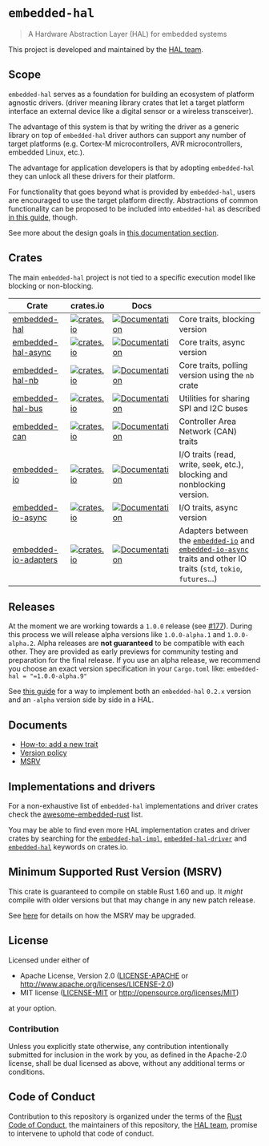 # `embedded-hal`

>  A Hardware Abstraction Layer (HAL) for embedded systems

This project is developed and maintained by the [HAL team](https://github.com/rust-embedded/wg#the-hal-team).

## Scope

`embedded-hal` serves as a foundation for building an ecosystem of platform agnostic drivers.
(driver meaning library crates that let a target platform interface an external device like a digital
sensor or a wireless transceiver).

The advantage of this system is that by writing the driver as a generic library on top
of `embedded-hal` driver authors can support any number of target
platforms (e.g. Cortex-M microcontrollers, AVR microcontrollers, embedded Linux, etc.).

The advantage for application developers is that by adopting `embedded-hal` they can unlock all
these drivers for their platform.

For functionality that goes beyond what is provided by `embedded-hal`, users are encouraged
to use the target platform directly. Abstractions of common functionality can be proposed to be
included into `embedded-hal` as described [in this guide](docs/how-to-add-a-new-trait.md), though.

See more about the design goals in [this documentation section](https://docs.rs/embedded-hal/latest/embedded_hal/#design-goals).

## Crates

The main  `embedded-hal` project is not tied to a specific execution model like blocking or non-blocking.

| Crate | crates.io | Docs | |
|-|-|-|-|
| [embedded-hal](./embedded-hal)       | [![crates.io](https://img.shields.io/crates/v/embedded-hal.svg)](https://crates.io/crates/embedded-hal) | [![Documentation](https://docs.rs/embedded-hal/badge.svg)](https://docs.rs/embedded-hal) | Core traits, blocking version |
| [embedded-hal-async](./embedded-hal-async) | [![crates.io](https://img.shields.io/crates/v/embedded-hal-async.svg)](https://crates.io/crates/embedded-hal-async) | [![Documentation](https://docs.rs/embedded-hal-async/badge.svg)](https://docs.rs/embedded-hal-async) | Core traits, async version |
| [embedded-hal-nb](./embedded-hal-nb)    | [![crates.io](https://img.shields.io/crates/v/embedded-hal-nb.svg)](https://crates.io/crates/embedded-hal-nb) | [![Documentation](https://docs.rs/embedded-hal-nb/badge.svg)](https://docs.rs/embedded-hal-nb) | Core traits, polling version using the `nb` crate |
| [embedded-hal-bus](./embedded-hal-bus)   | [![crates.io](https://img.shields.io/crates/v/embedded-hal-bus.svg)](https://crates.io/crates/embedded-hal-bus) | [![Documentation](https://docs.rs/embedded-hal-bus/badge.svg)](https://docs.rs/embedded-hal-bus) | Utilities for sharing SPI and I2C buses |
| [embedded-can](./embedded-can)       | [![crates.io](https://img.shields.io/crates/v/embedded-can.svg)](https://crates.io/crates/embedded-can) | [![Documentation](https://docs.rs/embedded-can/badge.svg)](https://docs.rs/embedded-can) | Controller Area Network (CAN) traits |
| [embedded-io](./embedded-io)       | [![crates.io](https://img.shields.io/crates/v/embedded-io.svg)](https://crates.io/crates/embedded-io) | [![Documentation](https://docs.rs/embedded-io/badge.svg)](https://docs.rs/embedded-io) | I/O traits (read, write, seek, etc.), blocking and nonblocking version. |
| [embedded-io-async](./embedded-io-async)       | [![crates.io](https://img.shields.io/crates/v/embedded-io-async.svg)](https://crates.io/crates/embedded-io-async) | [![Documentation](https://docs.rs/embedded-io-async/badge.svg)](https://docs.rs/embedded-io-async) | I/O traits, async version  |
| [embedded-io-adapters](./embedded-io-adapters)       | [![crates.io](https://img.shields.io/crates/v/embedded-io-adapters.svg)](https://crates.io/crates/embedded-io-adapters) | [![Documentation](https://docs.rs/embedded-io-adapters/badge.svg)](https://docs.rs/embedded-io-adapters) | Adapters between the [`embedded-io`](https://crates.io/crates/embedded-io) and [`embedded-io-async`](https://crates.io/crates/embedded-io-async) traits and other IO traits (`std`, `tokio`, `futures`...)  |

## Releases

At the moment we are working towards a `1.0.0` release (see [#177]). During this process we will
release alpha versions like `1.0.0-alpha.1` and `1.0.0-alpha.2`.
Alpha releases are **not guaranteed** to be compatible with each other.
They are provided as early previews for community testing and preparation for the final release.
If you use an alpha release, we recommend you choose an exact version specification in your
`Cargo.toml` like: `embedded-hal = "=1.0.0-alpha.9"`

See [this guide](docs/version-policy.md) for a way to implement both an `embedded-hal` `0.2.x`
version and an `-alpha` version side by side in a HAL.

[#177]: https://github.com/rust-embedded/embedded-hal/issues/177

## Documents

- [How-to: add a new trait](docs/how-to-add-a-new-trait.md)
- [Version policy](docs/version-policy.md)
- [MSRV](docs/msrv.md)

## Implementations and drivers

For a non-exhaustive list of `embedded-hal` implementations and driver crates check the
[awesome-embedded-rust] list.

You may be able to find even more HAL implementation crates and driver crates by searching for the
[`embedded-hal-impl`], [`embedded-hal-driver`] and [`embedded-hal`][embedded-hal-kw] keywords
on crates.io.

[`embedded-hal-impl`]: https://crates.io/keywords/embedded-hal-impl
[`embedded-hal-driver`]: https://crates.io/keywords/embedded-hal-driver
[embedded-hal-kw]: https://crates.io/keywords/embedded-hal

[awesome-embedded-rust]: https://github.com/rust-embedded/awesome-embedded-rust#driver-crates

## Minimum Supported Rust Version (MSRV)

This crate is guaranteed to compile on stable Rust 1.60 and up. It *might*
compile with older versions but that may change in any new patch release.

See [here](docs/msrv.md) for details on how the MSRV may be upgraded.

## License

Licensed under either of

- Apache License, Version 2.0 ([LICENSE-APACHE](LICENSE-APACHE) or
  http://www.apache.org/licenses/LICENSE-2.0)
- MIT license ([LICENSE-MIT](LICENSE-MIT) or http://opensource.org/licenses/MIT)

at your option.

### Contribution

Unless you explicitly state otherwise, any contribution intentionally submitted
for inclusion in the work by you, as defined in the Apache-2.0 license, shall be
dual licensed as above, without any additional terms or conditions.

## Code of Conduct

Contribution to this repository is organized under the terms of the [Rust Code of
Conduct](CODE_OF_CONDUCT.md), the maintainers of this repository, the [HAL team](https://github.com/rust-embedded/wg#the-hal-team), promise
to intervene to uphold that code of conduct.
